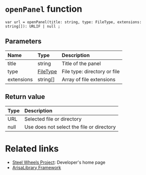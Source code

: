 # `openPanel` function
````
var url = openPanel(title: string, type: FileType, extensions: string[]): URLIF | null ;
````
## Parameters
|Name     |Type     |Description              |
|:---     |:---     |:---                     |
|title    |string   |Title of the panel       |
|type     |[FileType](https://github.com/steelwheels/KiwiScript/blob/master/KiwiLibrary/Document/Enum/FileType.md) |File type: directory or file |
|extensions |string[] | Array of file extensions |

## Return value
|Type     |Description              |
|:---     |:---                     |
|URL      |Selected file or directory |
|null     |Use does not select the file or directory  |

# Related links
* [Steel Wheels Project](https://gitlab.com/steewheels/project/-/blob/main/README.md): Developer's home page
* [ArisaLibrary Framework](https://gitlab.com/steewheels/arisia/-/tree/main/ArisiaLibrary)

